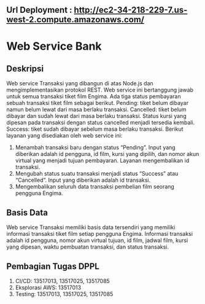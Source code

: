 ## Url Deployment : http://ec2-34-218-229-7.us-west-2.compute.amazonaws.com/

# Web Service Bank #

## Deskripsi ##
Web service Transaksi yang dibangun di atas Node.js dan mengimplementasikan protokol REST. Web service ini bertanggung jawab untuk semua transaksi tiket film Engima.
Ada tiga status pembayaran sebuah transaksi tiket film sebagai berikut.
Pending: tiket belum dibayar namun belum lewat dari masa berlaku transaksi.
Cancelled: tiket belum dibayar dan sudah lewat dari masa berlaku transaksi. Status kursi yang dipesan pada transaksi dengan status cancelled menjadi tersedia kembali.
Success: tiket sudah dibayar sebelum masa berlaku transaksi.
Berikut layanan yang disediakan oleh web service ini:
1. Menambah transaksi baru dengan status “Pending”. Input yang diberikan adalah id pengguna, id film, kursi yang dipilih, dan nomor akun virtual yang menjadi tujuan pembayaran. Layanan mengembalikan id transaksi.
2. Mengubah status suatu transaksi menjadi status “Success” atau “Cancelled”. Input yang diberikan adalah id transaksi.
3. Mengembalikan seluruh data transaksi pembelian film seorang pengguna Engima.

## Basis Data ##
Web service Transaksi memiliki basis data tersendiri yang memiliki informasi transaksi tiket film setiap pengguna Engima. Informasi transaksi adalah id pengguna, nomor akun virtual tujuan, id film, jadwal film, kursi yang dipesan, waktu pembuatan transaksi, dan status transaksi.

## Pembagian Tugas DPPL ##
1. CI/CD: 13517013, 13517025, 13517085
2. Eksplorasi AWS: 13517013
3. Testing: 13517013, 13517025, 13517085